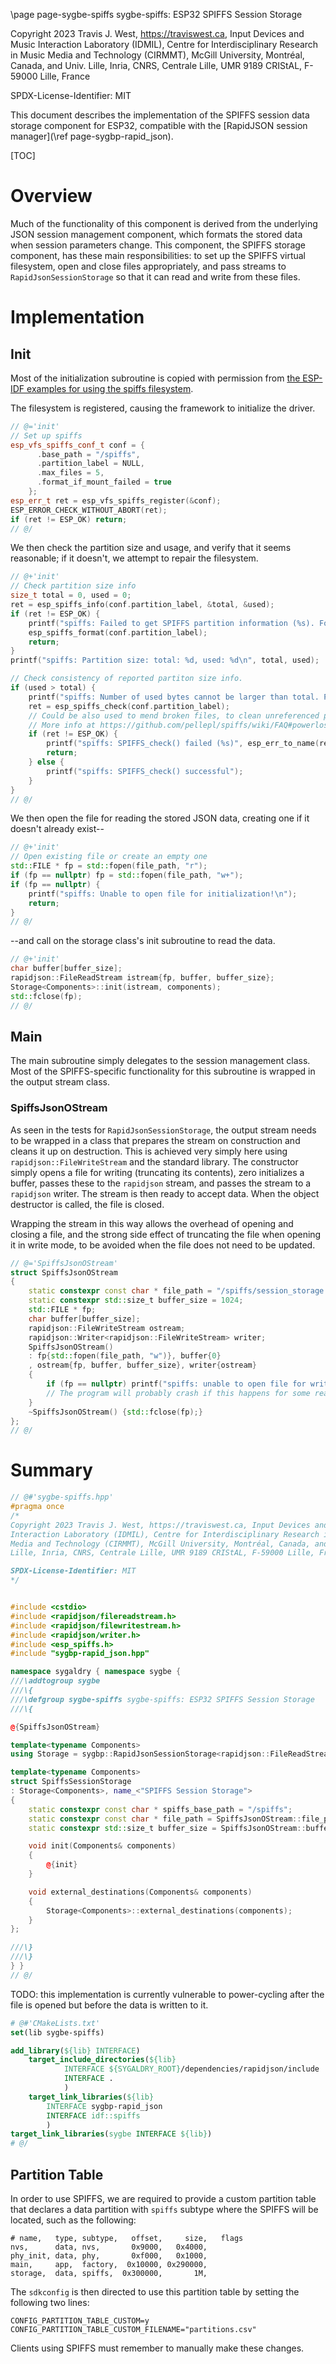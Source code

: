 \page page-sygbe-spiffs sygbe-spiffs: ESP32 SPIFFS Session Storage

Copyright 2023 Travis J. West, https://traviswest.ca, Input Devices and Music
Interaction Laboratory (IDMIL), Centre for Interdisciplinary Research in Music
Media and Technology (CIRMMT), McGill University, Montréal, Canada, and Univ.
Lille, Inria, CNRS, Centrale Lille, UMR 9189 CRIStAL, F-59000 Lille, France

SPDX-License-Identifier: MIT

This document describes the implementation of the SPIFFS session data storage
component for ESP32, compatible with the
[RapidJSON session manager](\ref page-sygbp-rapid_json).

[TOC]

# Overview

Much of the functionality of this component is derived from the underlying JSON
session management component, which formats the stored data when session
parameters change. This component, the SPIFFS storage component, has these main
responsibilities: to set up the SPIFFS virtual filesystem, open and close files
appropriately, and pass streams to `RapidJsonSessionStorage` so that it can
read and write from these files.

# Implementation

## Init

Most of the initialization subroutine is copied with permission from
[the ESP-IDF examples for using the spiffs filesystem](https://github.com/espressif/esp-idf/tree/v5.1-rc1/examples/storage/spiffs).

The filesystem is registered, causing the framework to initialize the driver.

```cpp
// @='init'
// Set up spiffs
esp_vfs_spiffs_conf_t conf = {
      .base_path = "/spiffs",
      .partition_label = NULL,
      .max_files = 5,
      .format_if_mount_failed = true
    };
esp_err_t ret = esp_vfs_spiffs_register(&conf);
ESP_ERROR_CHECK_WITHOUT_ABORT(ret);
if (ret != ESP_OK) return;
// @/
```

We then check the partition size and usage, and verify that it seems
reasonable; if it doesn't, we attempt to repair the filesystem.

```cpp
// @+'init'
// Check partition size info
size_t total = 0, used = 0;
ret = esp_spiffs_info(conf.partition_label, &total, &used);
if (ret != ESP_OK) {
    printf("spiffs: Failed to get SPIFFS partition information (%s). Formatting...", esp_err_to_name(ret));
    esp_spiffs_format(conf.partition_label);
    return;
}
printf("spiffs: Partition size: total: %d, used: %d\n", total, used);

// Check consistency of reported partiton size info.
if (used > total) {
    printf("spiffs: Number of used bytes cannot be larger than total. Performing SPIFFS_check().");
    ret = esp_spiffs_check(conf.partition_label);
    // Could be also used to mend broken files, to clean unreferenced pages, etc.
    // More info at https://github.com/pellepl/spiffs/wiki/FAQ#powerlosses-contd-when-should-i-run-spiffs_check
    if (ret != ESP_OK) {
        printf("spiffs: SPIFFS_check() failed (%s)", esp_err_to_name(ret));
        return;
    } else {
        printf("spiffs: SPIFFS_check() successful");
    }
}
// @/
```

We then open
the file for reading the stored JSON data, creating one if it doesn't already
exist--

```cpp
// @+'init'
// Open existing file or create an empty one
std::FILE * fp = std::fopen(file_path, "r");
if (fp == nullptr) fp = std::fopen(file_path, "w+");
if (fp == nullptr) {
    printf("spiffs: Unable to open file for initialization!\n");
    return;
}
// @/
```

--and call on the storage class's init subroutine to read the data.

```cpp
// @+'init'
char buffer[buffer_size];
rapidjson::FileReadStream istream{fp, buffer, buffer_size};
Storage<Components>::init(istream, components);
std::fclose(fp);
// @/
```

## Main

The main subroutine simply delegates to the session management class. Most of
the SPIFFS-specific functionality for this subroutine is wrapped in the output
stream class.

### SpiffsJsonOStream

As seen in the tests for `RapidJsonSessionStorage`, the output stream needs to
be wrapped in a class that prepares the stream on construction and cleans it up
on destruction. This is achieved very simply here using `rapidjson::FileWriteStream`
and the standard library. The constructor simply opens a file for writing (truncating
its contents), zero initializes a buffer, passes these to the `rapidjson` stream,
and passes the stream to a `rapidjson` writer. The stream is then ready to accept
data. When the object destructor is called, the file is closed.

Wrapping the stream in this way allows the overhead of opening and closing a file,
and the strong side effect of truncating the file when opening it in write mode,
to be avoided when the file does not need to be updated.

```cpp
// @='SpiffsJsonOStream'
struct SpiffsJsonOStream
{
    static constexpr const char * file_path = "/spiffs/session_storage.json";
    static constexpr std::size_t buffer_size = 1024;
    std::FILE * fp;
    char buffer[buffer_size];
    rapidjson::FileWriteStream ostream;
    rapidjson::Writer<rapidjson::FileWriteStream> writer;
    SpiffsJsonOStream()
    : fp{std::fopen(file_path, "w")}, buffer{0}
    , ostream{fp, buffer, buffer_size}, writer{ostream}
    {
        if (fp == nullptr) printf("spiffs: unable to open file for writing!\n");
        // The program will probably crash if this happens for some reason...
    }
    ~SpiffsJsonOStream() {std::fclose(fp);}
};
// @/
```

# Summary

```cpp
// @#'sygbe-spiffs.hpp'
#pragma once
/*
Copyright 2023 Travis J. West, https://traviswest.ca, Input Devices and Music
Interaction Laboratory (IDMIL), Centre for Interdisciplinary Research in Music
Media and Technology (CIRMMT), McGill University, Montréal, Canada, and Univ.
Lille, Inria, CNRS, Centrale Lille, UMR 9189 CRIStAL, F-59000 Lille, France

SPDX-License-Identifier: MIT
*/


#include <cstdio>
#include <rapidjson/filereadstream.h>
#include <rapidjson/filewritestream.h>
#include <rapidjson/writer.h>
#include <esp_spiffs.h>
#include "sygbp-rapid_json.hpp"

namespace sygaldry { namespace sygbe {
///\addtogroup sygbe
///\{
///\defgroup sygbe-spiffs sygbe-spiffs: ESP32 SPIFFS Session Storage
///\{

@{SpiffsJsonOStream}

template<typename Components>
using Storage = sygbp::RapidJsonSessionStorage<rapidjson::FileReadStream, SpiffsJsonOStream, Components>;

template<typename Components>
struct SpiffsSessionStorage
: Storage<Components>, name_<"SPIFFS Session Storage">
{
    static constexpr const char * spiffs_base_path = "/spiffs";
    static constexpr const char * file_path = SpiffsJsonOStream::file_path;
    static constexpr std::size_t buffer_size = SpiffsJsonOStream::buffer_size;

    void init(Components& components)
    {
        @{init}
    }

    void external_destinations(Components& components)
    {
        Storage<Components>::external_destinations(components);
    }
};

///\}
///\}
} }
// @/
```

TODO: this implementation is currently vulnerable to power-cycling after the file is opened
but before the data is written to it.

```cmake
# @#'CMakeLists.txt'
set(lib sygbe-spiffs)

add_library(${lib} INTERFACE)
    target_include_directories(${lib}
            INTERFACE ${SYGALDRY_ROOT}/dependencies/rapidjson/include
            INTERFACE .
            )
    target_link_libraries(${lib}
        INTERFACE sygbp-rapid_json
        INTERFACE idf::spiffs
        )
target_link_libraries(sygbe INTERFACE ${lib})
# @/
```

## Partition Table

In order to use SPIFFS, we are required to provide a custom partition table
that declares a data partition with `spiffs` subtype where the SPIFFS will be
located, such as the following:

```csv
# name,   type, subtype,   offset,     size,   flags
nvs,      data, nvs,       0x9000,   0x4000,
phy_init, data, phy,       0xf000,   0x1000,
main,     app,  factory,  0x10000, 0x290000,
storage,  data, spiffs,  0x300000,       1M,
```

The `sdkconfig` is then directed to use this partition table by setting
the following two lines:

```
CONFIG_PARTITION_TABLE_CUSTOM=y
CONFIG_PARTITION_TABLE_CUSTOM_FILENAME="partitions.csv"
```

Clients using SPIFFS must remember to manually make these changes.

